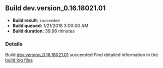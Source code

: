 ## Build dev.version_0.16.18021.01
- **Build result:** `succeeded`
- **Build queued:** 1/21/2018 3:00:00 AM
- **Build duration:** 39.98 minutes
### Details
Build [dev.version_0.16.18021.01](https://winappstudio.visualstudio.com/web/build.aspx?pcguid=a4ef43be-68ce-4195-a619-079b4d9834c2&builduri=vstfs%3a%2f%2f%2fBuild%2fBuild%2f24729) succeeded
Find detailed information in the [build log files](https://uwpctdiags.blob.core.windows.net/buildlogs/dev.version_0.16.18021.01_logs.zip)
